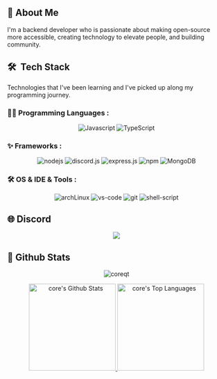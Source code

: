## 📝 About Me

I'm a backend developer who is passionate about making open-source more accessible, creating technology to elevate people, and building community.

## 🛠️ &nbsp;Tech Stack

Technologies that I've been learning and I've picked up along my programming journey.

### 👨‍💻 Programming Languages :

<p align="center">
<img alt="Javascript" src="https://img.shields.io/badge/JavaScript-F7DF1E.svg?logo=javascript&logoColor=black">
<img alt="TypeScript" src="https://img.shields.io/badge/TypeScript-0078D4.svg?logo=TypeScript&logoColor=white">
</P>

### ✨ Frameworks :

<p align="center">
<img alt="nodejs" src="https://img.shields.io/badge/Node.js-339933?logo=nodedotjs&logoColor=white">
<img alt="discord.js" src="https://img.shields.io/badge/Discord.js-5865F2?logo=discorddotjs&logoColor=white">
<img alt="express.js" src="https://img.shields.io/badge/Express.js-000000?logo=express&logoColor=white">
<img alt="npm" src="https://img.shields.io/badge/npm-CB3837?logo=npm">
<!-- <img alt="MySQL" src="https://img.shields.io/badge/MySQL-00000F?logo=mysql&logoColor=white"> -->
<img alt="MongoDB" src="https://img.shields.io/badge/MongoDB-4EA94B?logo=mongodb&logoColor=white">
</P>

### 🛠 OS & IDE & Tools : <br />

<p align="center">
<img alt="archLinux" src="https://img.shields.io/badge/-Arch_Linux-black?logo=archlinux">
<img alt="vs-code" src="https://img.shields.io/badge/Visual_Studio_Code-0078D4?logo=visual%20studio%20code&logoColor=white">
<img alt="git" src="https://img.shields.io/badge/Git-F05032?logo=git&logoColor=white">
<img alt="shell-script" src="https://img.shields.io/badge/Shell_Script-121011?logo=gnu-bash&logoColor=white">
</P>

## 🌐 Discord

<div align = "center">
    <a href="#">
    <img src= "https://lanyard.cnrad.dev/api/808318773257437216?idleMessage=~chilling~&showDisplayName=true">
    </a>
</div>



## 📃 Github Stats


<div>
    <p align="center">
        <img src="https://komarev.com/ghpvc/?username=coreqt&label=Profile%20Views%20&color=dc143c&style=plastic" alt="coreqt" /> 
    </p>

  <div align="center">
    <a href="#">
        <img alt="core's Github Stats" src="https://github-readme-stats.vercel.app/api?username=coreqt&show_icons=true&include_all_commits=true&count_private=true&theme=react&hide_border=true&bg_color=0D1117&title_color=F0DB4F&icon_color=F0DB4F" height="200"/>
    </a>
    <a href="#">
        <img alt="core's Top Languages" src="https://github-readme-stats.vercel.app/api/top-langs/?username=coreqt&langs_count=10&layout=compact&theme=react&hide_border=true&bg_color=0D1117&title_color=F0DB4F&icon_color=F0DB4F" height="200"/>
    </a>
    <br/>

  </div>

</div>
